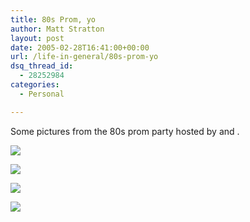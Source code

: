 ```yaml
---
title: 80s Prom, yo
author: Matt Stratton
layout: post
date: 2005-02-28T16:41:00+00:00
url: /life-in-general/80s-prom-yo
dsq_thread_id:
  - 28252984
categories:
  - Personal

---
```

Some pictures from the 80s prom party hosted by and .

![][1]

![][2]

![][3]

![][4]

 [1]: http://photos5.flickr.com/5598100_a9f7c9fced.jpg
 [2]: http://photos6.flickr.com/5598107_22d5d7316a.jpg
 [3]: http://photos6.flickr.com/5598102_41bf975366.jpg
 [4]: http://photos4.flickr.com/5598139_00c9dfac2e.jpg